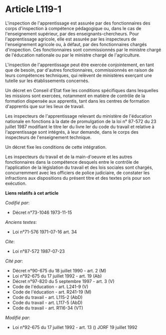 # Article L119-1

L'inspection de l'apprentissage est assurée par des fonctionnaires des corps d'inspection à compétence pédagogique ou, dans
le cas de l'enseignement supérieur, par des enseignants-chercheurs. Pour l'apprentissage agricole, elle est assurée par les
inspecteurs de l'enseignement agricole ou, à défaut, par des fonctionnaires chargés d'inspection. Ces fonctionnaires sont
commissionnés par le ministre chargé de l'éducation nationale ou par le ministre chargé de l'agriculture.

L'inspection de l'apprentissage peut être exercée conjointement, en tant que de besoin, par d'autres fonctionnaires,
commissionnés en raison de leurs compétences techniques, qui relèvent de ministères exerçant une tutelle sur les
établissements concernés.

Un décret en Conseil d'Etat fixe les conditions spécifiques dans lesquelles les missions sont exercées, notamment en matière
de contrôle de la formation dispensée aux apprentis, tant dans les centres de formation d'apprentis que sur les lieux de
travail.

Les inspecteurs de l'apprentissage relevant du ministère de l'éducation nationale en fonctions à la date de promulgation de
la loi n° 87-572 du 23 juillet 1987 modifiant le titre Ier du livre Ier du code du travail et relative à l'apprentissage sont
intégrés, à leur demande, dans le corps des inspecteurs de l'enseignement technique.

Un décret fixe les conditions de cette intégration.

Les inspecteurs du travail et de la main-d'oeuvre et les autres fonctionnaires dans la compétence desquels entre le contrôle
de l'application de la législation du travail et des lois sociales sont chargés, concurremment avec les officiers de police
judiciaire, de constater les infractions aux dispositions du présent titre et des textes pris pour son exécution.

**Liens relatifs à cet article**

_Codifié par_:

  - Décret n°73-1046 1973-11-15

_Anciens textes_:

  - Loi n°71-576 1971-07-16 art. 34

_Cite_:

  - Loi n°87-572 1987-07-23

_Cité par_:

  - Décret n°90-675 du 18 juillet 1990 - art. 2 (M)
  - Loi n°92-675 du 17 juillet 1992 - art. 19 (Ab)
  - Décret n°97-820 du 5 septembre 1997 - art. 3 (V)
  - Code de l'éducation - art. L241-9 (V)
  - Code de l'éducation - art. R241-19 (M)
  - Code du travail - art. L115-2 (AbD)
  - Code du travail - art. L117-5 (AbD)
  - Code du travail - art. R116-34 (VT)

_Modifié par_:

  - Loi n°92-675 du 17 juillet 1992 - art. 13 () JORF 19 juillet 1992
